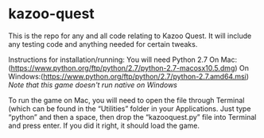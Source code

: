# kazoo-quest
This is the repo for any and all code relating to Kazoo Quest. It will include any testing code and anything needed for certain tweaks.

Instructions for installation/running:
You will need Python 2.7
On Mac:(https://www.python.org/ftp/python/2.7/python-2.7-macosx10.5.dmg)
On Windows:(https://www.python.org/ftp/python/2.7/python-2.7.amd64.msi) *Note that this game doesn't run native on Windows*

To run the game on Mac, you will need to open the file through Terminal (which can be found in the “Utilities” folder in your Applications.  Just type “python” and then a space, then drop the “kazooquest.py” file into Terminal and press enter.  If you did it right, it should load the game.
